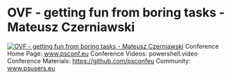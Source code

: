 ﻿# OVF - getting fun from boring tasks - Mateusz Czerniawski

[![OVF - getting fun from boring tasks - Mateusz Czerniawski](https://i4.ytimg.com/vi/SoBFCEiIps8/hqdefault.jpg "OVF - getting fun from boring tasks - Mateusz Czerniawski")](https://www.youtube.com/watch?v=SoBFCEiIps8)
Conference Home Page: www.psconf.eu
Conference Videos: powershell.video
Conference Materials: https://github.com/psconfeu
Community: www.psusers.eu


